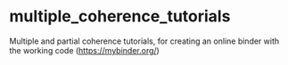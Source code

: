 # multiple_coherence_tutorials
Multiple and partial coherence tutorials, for creating an online binder with the working code (https://mybinder.org/)
